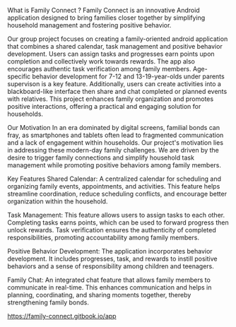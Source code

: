 What is Family Connect ?
Family Connect is an innovative Android application designed to bring families closer together by simplifying household management and fostering positive behavior.

 Our group project focuses on creating a family-oriented android application that combines a shared calendar, task management and positive behavior development. Users can assign tasks and progresses earn points upon completion and collectively work towards rewards. The app also encourages authentic task verification among family members. Age-specific behavior development for 7-12 and 13-19-year-olds under parents supervison is a key feature. Additionally, users can create activities into a blackboard-like interface then share and chat completed or planned events with relatives. This project enhances family organization and promotes positive interactions, offering a practical and engaging solution for households.

Our Motivation
In an era dominated by digital screens, familial bonds can fray, as smartphones and tablets often lead to fragmented communication and a lack of engagement within households. Our project's motivation lies in addressing these modern-day family challenges. We are driven by the desire to trigger family connections and simplify household task management while promoting positive behaviors among family members.


Key Features
Shared Calendar: A centralized calendar for scheduling and organizing family events, appointments, and activities. This feature helps streamline coordination, reduce scheduling conflicts, and encourage better organization within the household.

Task Management: This feature allows users to assign tasks to each other. Completing tasks earns points, which can be used to forward progress then unlock rewards. Task verification ensures the authenticity of completed responsibilities, promoting accountability among family members.

Positive Behavior Development: The application incorporates behavior development. It includes progresses, task, and rewards to instill positive behaviors and a sense of responsibility among children and teenagers.

Family Chat: An integrated chat feature that allows family members to communicate in real-time. This enhances communication and helps in planning, coordinating, and sharing moments together, thereby strengthening family bonds.


https://family-connect.gitbook.io/app
